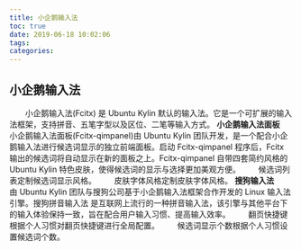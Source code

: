 ```yaml
---
title: 小企鹅输入法
toc: true
date: 2019-06-18 10:02:06
tags:
categories:
---
```






## 小企鹅输入法
　　小企鹅输入法(Fcitx) 是 Ubuntu Kylin 默认的输入法。它是一个可扩展的输入法框架，支持拼音、五笔字型以及区位、二笔等输入方式。
**小企鹅输入法面板**
　　小企鹅输入法面板(Fcitx-qimpanel)由 Ubuntu Kylin 团队开发，是一个配合小企鹅输入法进行候选词显示的独立前端面板。启动 Fcitx-qimpanel 程序后，Fcitx 输出的候选词将自动显示在新的面板之上。Fcitx-qimpanel 自带四套简约风格的 Ubuntu Kylin 特色皮肤，使得候选词的显示与选择更加美观方便。
　　候选词列表定制候选词显示风格。
　　皮肤字体风格定制皮肤字体风格。
**搜狗输入法**
　　由 Ubuntu Kylin 团队与搜狗公司基于小企鹅输入法框架合作开发的 Linux 输入法引擎。搜狗拼音输入法 是互联网上流行的一种拼音输入法，该引擎与其他平台下的输入体验保持一致，旨在配合用户输入习惯、提高输入效率。
　　翻页快捷键根据个人习惯对翻页快捷键进行全局配置。
　　候选词显示个数根据个人习惯设置候选词个数。
